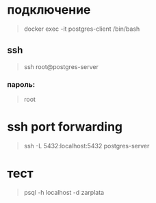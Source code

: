 # подключение
> docker exec -it postgres-client /bin/bash
## ssh
> ssh root@postgres-server
### пароль: 
> root

# ssh port forwarding
> ssh -L 5432:localhost:5432 postgres-server
# тест
> psql -h localhost -d zarplata